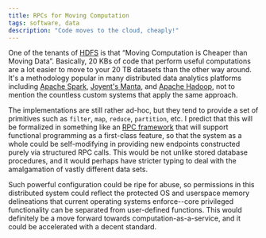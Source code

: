 ```yaml
---
title: RPCs for Moving Computation
tags: software, data
description: "Code moves to the cloud, cheaply!"
---
```


One of the tenants of
[HDFS](https://hadoop.apache.org/docs/r3.0.0-alpha2/hadoop-project-dist/hadoop-hdfs/HdfsDesign.html)
is that “Moving Computation is Cheaper than Moving Data”. Basically, 20 KBs of
code that perform useful computations are a lot easier to move to your 20 TB
datasets than the other way around. It's a methodology popular in many
distributed data analytics platforms including [Apache
Spark](https://spark.apache.org/), [Joyent's
Manta](https://github.com/joyent/manta),
and [Apache Hadoop](https://hadoop.apache.org), not to mention the countless custom systems that apply the
same approach. 

The implementations are still rather ad-hoc, but they tend to provide a set of
primitives such as `filter`, `map`, `reduce`, `partition`, etc. I predict that
this will be formalized in something like an [RPC
framework](https://en.wikipedia.org/wiki/Remote_procedure_call) that will
support functional programming as a first-class feature, so that the system as
a whole could be self-modifying in providing new endpoints constructed purely
via structured RPC calls. This would be not unlike stored database procedures,
and it would perhaps have stricter typing to deal with the amalgamation of
vastly different data sets.

Such powerful configuration could be ripe for abuse, so permissions in this
distributed system could reflect the protected OS and userspace memory
delineations that current operating systems enforce--core privileged
functionality can be separated from user-defined functions. This would
definitely be a move forward towards computation-as-a-service, and it could be
accelerated with a decent standard.
